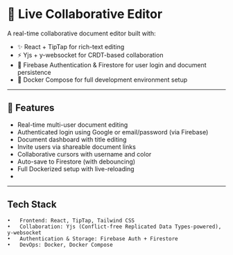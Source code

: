 # 📝 Live Collaborative Editor

A real-time collaborative document editor built with:

- ✨ React + TipTap for rich-text editing
- ⚡ Yjs + y-websocket for CRDT-based collaboration
- 🔐 Firebase Authentication & Firestore for user login and document persistence
- 🐳 Docker Compose for full development environment setup

---

## 🚀 Features

- Real-time multi-user document editing
- Authenticated login using Google or email/password (via Firebase)
- Document dashboard with title editing
- Invite users via shareable document links
- Collaborative cursors with username and color
- Auto-save to Firestore (with debouncing)
- Full Dockerized setup with live-reloading
- 
---
## Tech Stack
	•	Frontend: React, TipTap, Tailwind CSS
	•	Collaboration: Yjs (Conflict-free Replicated Data Types-powered), y-websocket
	•	Authentication & Storage: Firebase Auth + Firestore
	•	DevOps: Docker, Docker Compose

